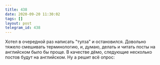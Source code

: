 ```yaml
---
title: 438
date: 2020-09-20 11:30:02
tags: []
layout: post
telegram_id: 438
---
```


Хотел в очередной раз написать "тулза" и остановился. Довольно тяжело смешивать терминологию, и, думаю, делать и читать посты на английском было бы проще. В качестве дёмо, следующие несколько постов будут на английском. Ну а решит всё опрос:
